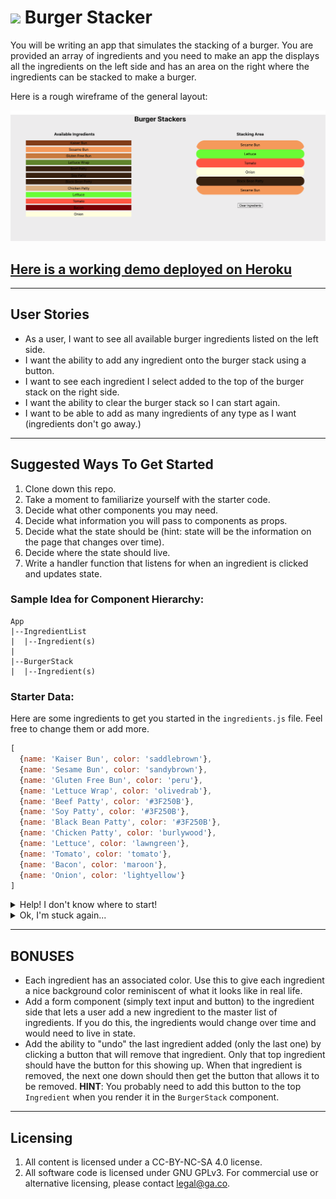 # ![](https://ga-dash.s3.amazonaws.com/production/assets/logo-9f88ae6c9c3871690e33280fcf557f33.png) Burger Stacker

You will be writing an app that simulates the stacking of a burger. You are provided an array of ingredients and you need to make an app the displays all the ingredients on the left side and has an area on the right where the ingredients can be stacked to make a burger.

Here is a rough wireframe of the general layout:

![Burger Stacker](./misc/Burger-Stacker.png)

## [Here is a working demo deployed on Heroku](https://burger-stacker-706.herokuapp.com)

___
## User Stories

* As a user, I want to see all available burger ingredients listed on the left side.
* I want the ability to add any ingredient onto the burger stack using a button.
* I want to see each ingredient I select added to the top of the burger stack on the right side.
* I want the ability to clear the burger stack so I can start again.
* I want to be able to add as many ingredients of any type as I want (ingredients don't go away.)

___
## Suggested Ways To Get Started

1. Clone down this repo.
1. Take a moment to familiarize yourself with the starter code.
1. Decide what other components you may need.
1. Decide what information you will pass to components as props.
1. Decide what the state should be (hint: state will be the information on the page that changes over time).
1. Decide where the state should live.
1. Write a handler function that listens for when an ingredient is clicked and updates state.

### Sample Idea for Component Hierarchy:

```
App
|--IngredientList
|  |--Ingredient(s)
|
|--BurgerStack
|  |--Ingredient(s)
```

### Starter Data:

Here are some ingredients to get you started in the `ingredients.js` file. Feel free to change them or add more.

```js
[
  {name: 'Kaiser Bun', color: 'saddlebrown'},
  {name: 'Sesame Bun', color: 'sandybrown'},
  {name: 'Gluten Free Bun', color: 'peru'},
  {name: 'Lettuce Wrap', color: 'olivedrab'},
  {name: 'Beef Patty', color: '#3F250B'},
  {name: 'Soy Patty', color: '#3F250B'},
  {name: 'Black Bean Patty', color: '#3F250B'},
  {name: 'Chicken Patty', color: 'burlywood'},
  {name: 'Lettuce', color: 'lawngreen'},
  {name: 'Tomato', color: 'tomato'},
  {name: 'Bacon', color: 'maroon'},
  {name: 'Onion', color: 'lightyellow'}
]
```

<details>
  <summary>Help! I don't know where to start!</summary>

  ---

  In App.js, start by setting up the scaffolding for you app.
  - You'll probably want a component for the Ingredients List and a component for the Burger Stack living inside of your app component.
  - You'll want to pull in `ingredients` from the `ingredients.js` file.

  ```js
  import React from 'react';
  import IngredientsList from './components/IngredientsList';
  import BurgerStack from './components/BurgerStack';
  import ingredients from './ingredients';
  import './App.css';

  class App extends React.Component {
    state = {
      addedIngredients: []
    }

    render() {
      return (
        <div className="App">
          <h1>Burger Stacker</h1>
            <main className="main">
              <IngredientsList />
              <BurgerStack />
            </main>
        </div>
      );
    }
  }

  export default App;
  ```

</details>

<details>
  <summary>Ok, I'm stuck again...</summary>

  ---

  Start by seeing if a you can get the list of ingredients showing up in the `IngredientsList` component.
  - Start by passing the ingredients as a prop  from the `App` component to the `IngredientsList` component.
  - Inside of the `IngredientsList` component loop through those ingredients being pass in to create an array of `<li>` tags.

  Give it a try first and then if you get stuck take a look at this exampmle code.
  <details>
    <summary></summary>

    In IngredientsList.js
    ```
    function IngredientsList(props) {
      function renderIngredients() {
        return props.ingredients.map((ingredient, idx) => {
          return (
            <li 
              key={idx}
              style={{backgroundColor: ingredient.color}}
            >
              {ingredient.name}
            </li>
          );
        });
      }

      return (
        <div>
          <h3>Available Ingredients</h3>
          <ul>
            {renderIngredients()}
          </ul>
        </div>
      )
    }

    export default IngredientsList;
    ```
  </details>

  ---

  - Once you have your list of ingredients showing up the next step is to listen for a click on each of the ingredients.
  - When one of those ingredients is clicked you want to add it to `addedIngredients` in the state of `App` component.
</details>

___
## BONUSES

* Each ingredient has an associated color. Use this to give each ingredient a nice background color reminiscent of what it looks like in real life.
* Add a form component (simply text input and button) to the ingredient side that lets a user add a new ingredient to the master list of ingredients. If you do this, the ingredients would change over time and would need to live in state.
* Add the ability to "undo" the last ingredient added (only the last one) by clicking a button that will remove that ingredient. Only that top ingredient should have the button for this showing up. When that ingredient is removed, the next one down should then get the button that allows it to be removed. **HINT**: You probably need to add this button to the top `Ingredient` when you render it in the `BurgerStack` component.
___
## Licensing
1. All content is licensed under a CC-BY-NC-SA 4.0 license.
2. All software code is licensed under GNU GPLv3. For commercial use or alternative licensing, please contact legal@ga.co.
